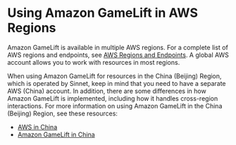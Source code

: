 # Using Amazon GameLift in AWS Regions<a name="gamelift-regions"></a>

Amazon GameLift is available in multiple AWS regions\. For a complete list of AWS regions and endpoints, see [AWS Regions and Endpoints](https://docs.aws.amazon.com/general/latest/gr/rande.html#gamelift_region)\. A global AWS account allows you to work with resources in most regions\.

When using Amazon GameLift for resources in the China \(Beijing\) Region, which is operated by Sinnet, keep in mind that you need to have a separate AWS \(China\) account\. In addition, there are some differences in how Amazon GameLift is implemented, including how it handles cross\-region interactions\. For more information on using Amazon GameLift in the China \(Beijing\) Region, see these resources: 
+  [AWS in China](https://www.amazonaws.cn/en/about-aws/china/)
+  [ Amazon GameLift in China](http://docs.amazonaws.cn/en_us/aws/latest/userguide/gamelift.html)